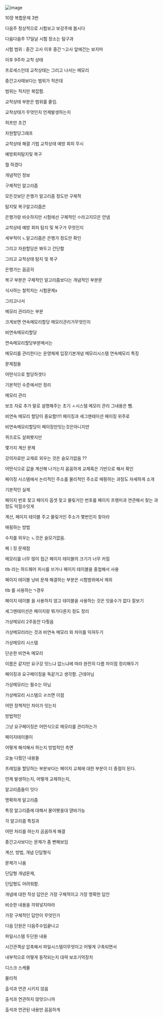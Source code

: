 ![image](https://github.com/user-attachments/assets/bab2fbc0-08cc-4af7-81d1-f04d7470f4ea)



10장 복합문제 3번

다음주 정상적으로 시험보고 보강주에 봅시다

다음다음주 17일날 시험 장소는 탐구과

시험 범위 : 중간 고사 이후 중간ㄱ고사 앞에건는 보지마

이후 9주차 교착 상태

프로세스인데 교착상태는 그리고 나서는 메모리

중간고사때보다는 범위가 적은데

범위는 적지만 복잡함.

교착상태 부분은 범위를 줄임.

교착상태가 무엇인지
언제발생하는지

허프만 조건

자원할당그래프

교착상태 해결 기법 교착상태 예방 회피 무시

예방회피탐지및 복구

뭘 하겠다 

개념적인 정보

구체적인 알고리즘 

모든것보단 은행가 알고리즘 정도만 구체적

탐지및 복구알고리즘은 

은행가랑 비슷하지만 시험에선 구체적인 ㅇ라고지므은 안냄

교착상테 예방 회피 탐지 및 복구가 무엇인지

세부적이 ㄴ알고리즘은 은행가 정도만 확인

그리고 자원할당은 봐두고 간단함

그리고 교착상태 탐지 및 복구

은행가는 꼼곰히

복구 부분은 구체적인 알고리즘보다는 개념적인 부분문

식사하는 철학자는 시험문제x

그리고나서

메모리 관리라는 부분

크게보면 연속메모리할당
메모리관리가무엇인지

비연속메모리할당

연속메모리할당부분메서는

메모리를 관리한다는 운영체제 입장기본개념
메모리시스템 연속메모리 특징

문제점들

어떤식으로 할당하겟다

기본적인 수준에서만 정리

메모리 관리

보조 자료 추가 말로 설명해주는 초기 ㅅ시스템 메모리 관리 그내용은 뺌.

비연속 메모리 할당이 중요함!!!1
페이징과 세그멘테이션
페이징 위주로

비연속메모리할당이 페이징만잇는것은아니지만

퀴즈로도 살펴봣지만

몇가지 계산 문제

강의자료만 교제로 외우는 것은 슬모가없음
??

어떤식으로 값을 계산해 나가는지 꼼꼼하게 교제혹은 기반으로 해서 확인

페이징 시스템에서 논리적인 주소를 물리적인 주소로 매핑하는 과정도 자세하게 소개

기본적인 실제

페이지 번호 찾고 페이지 옵셋 찾고 물맂거인 번호를 페이지 프렝미과 연관해서 찾는 과정도 익힐수잇게

계산, 페이지 테이블 주고 물맂거인 주소가 몇번인지 찾아라

매핑하는 방법

수치를 외우는 ㄴ것은 슬모가없음.

페ㅣ징 문제점 

메모리를 너무 많이 접근
페이지 테이블의 크기가 너무 커짐

tlb 라는 하드웨어 피시를 쓰거나 페이지 테이블을 중첩해서 사용

페이지 테이블 낭비 문제 해결하는 부분은 시험범위에서 제외

tlb 를 사용하는ㄱ경우

페이지 테이블 을 사용하지 않고 테이블을 사용하는 것은 잇을수가 없다 잘보기

세그멘테이션은 페이지랑 뭐가다른지 정도 정리

가상메모리 2주동안 다뤗음

가상메모리라는 것과 비연속 메모리 와 차이를 익혀두기

가상메모리 시스템

단순한 비연속 메모리 

이름은 같지만 요구강 잇느냐 없느냐에 따라 완전히 다름 차이점 정리해두기

페이징과 요구페이징을 독같가고 생각함. 근데아님

가상메모리는 필수는 아님

가상메모리 시스템으 ㄹ쓰면 이점

어떤 정책적인 차이가 잇는지

방법적인

그냥 요구페이징은 어떤식으로 메모리를 관리하는가

페이지테이블이 

어떻게 해석해서 하는지 방법적인 측면

오늘 다뤘던
내용들

프레임을 할당하는 부분보다는 페이지 교체에 대한 부분이 더 중점이 된다.

언제 발생하는지, 어떻게 교체하는지,

알고리즘들이 잇다

명확하게 알고리즘 

특정 알고리즘에 대해서 물어봣을대 댇바가능

각 알고리즘 특징과

어떤 처리를 하는지 곰꼼하게
해결

중간고사보다는 문제가 좀 뻔해보임

계산, 방법, 개념 단답형식

문제가 나옴

단답형 개념문제,


단답형도 어려워함.

개념에 대한 작성 답안은 가장 구체적이고 가장 명확한 답안

비슷한 내용을 끼워넣지마라

가장 구체적인 답안이 무엇인가




다음 단원은 다음주수업끝나고


파일시스템
 두단원 내용

 시간관곅상 압축해서
 파일시스템이무엇이고 어떻게 구축되면서

 내부적으로 어떻게 동작되는지 대략
 보조기억장치

 디스크 스케쥴

 물리적

 출석과  연관 시키지 않음

 출석과 연관하지 않앗으니까

 출석과 연관된 내용만 꼼꼼하게 

